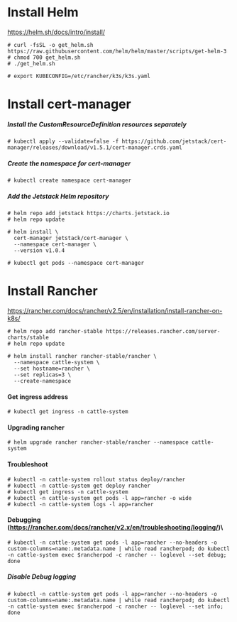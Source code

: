 # Install Helm 
https://helm.sh/docs/intro/install/

```
# curl -fsSL -o get_helm.sh https://raw.githubusercontent.com/helm/helm/master/scripts/get-helm-3
# chmod 700 get_helm.sh
# ./get_helm.sh

# export KUBECONFIG=/etc/rancher/k3s/k3s.yaml
```

# Install cert-manager

##### Install the CustomResourceDefinition resources separately
```
# kubectl apply --validate=false -f https://github.com/jetstack/cert-manager/releases/download/v1.5.1/cert-manager.crds.yaml
```
##### Create the namespace for cert-manager
```
# kubectl create namespace cert-manager
```

##### Add the Jetstack Helm repository
```
# helm repo add jetstack https://charts.jetstack.io
# helm repo update
```

```
# helm install \
  cert-manager jetstack/cert-manager \
  --namespace cert-manager \
  --version v1.0.4
```
```
# kubectl get pods --namespace cert-manager
```

# Install Rancher
https://rancher.com/docs/rancher/v2.5/en/installation/install-rancher-on-k8s/
```
# helm repo add rancher-stable https://releases.rancher.com/server-charts/stable
# helm repo update
```

```
# helm install rancher rancher-stable/rancher \
  --namespace cattle-system \
  --set hostname=rancher \
  --set replicas=3 \ 
  --create-namespace
```

#### Get ingress address
```
# kubectl get ingress -n cattle-system
```

#### Upgrading rancher
```
# helm upgrade rancher rancher-stable/rancher --namespace cattle-system
```

#### Troubleshoot
```
# kubectl -n cattle-system rollout status deploy/rancher
# kubectl -n cattle-system get deploy rancher
# kubectl get ingress -n cattle-system
# kubectl -n cattle-system get pods -l app=rancher -o wide
# kubectl -n cattle-system logs -l app=rancher
```

#### Debugging (https://rancher.com/docs/rancher/v2.x/en/troubleshooting/logging/)\
```
# kubectl -n cattle-system get pods -l app=rancher --no-headers -o custom-columns=name:.metadata.name | while read rancherpod; do kubectl -n cattle-system exec $rancherpod -c rancher -- loglevel --set debug; done
```

##### Disable Debug logging
```
# kubectl -n cattle-system get pods -l app=rancher --no-headers -o custom-columns=name:.metadata.name | while read rancherpod; do kubectl -n cattle-system exec $rancherpod -c rancher -- loglevel --set info; done
```
